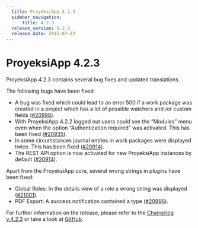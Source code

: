 ```yaml
---
  title: ProyeksiApp 4.2.3
  sidebar_navigation:
      title: 4.2.3
  release_version: 4.2.3
  release_date: 2015-07-23
---
```



# ProyeksiApp 4.2.3

ProyeksiApp 4.2.3 contains several bug fixes and updated translations.

The following bugs have been fixed:

  - A bug was fixed which could lead to an error 500 if a work package
    was created in a project which has a lot of possible watchers and
    /or custom fields
    ([\#20998](https://community.proyeksi.id/work_packages/20998)).
  - With ProyeksiApp 4.2.2 logged out users could see the “Modules” menu
    even when the option “Authentication required” was activated. This
    has been fixed
    ([\#20935](https://community.proyeksi.id/work_packages/20935)).
  - In some circumstances journal entries in work packages were
    displayed twice. This has been fixed
    ([\#20914](https://community.proyeksi.id/work_packages/20914)).
  - The REST API option is now activated for new ProyeksiApp instances
    by default
    ([\#20914](https://community.proyeksi.id/work_packages/20914)).

Apart from the ProyeksiApp core, several wrong strings in plugins have
been fixed:

  - Global Roles: In the details view of a role a wrong string was
    displayed
    ([\#21001](https://community.proyeksi.id/work_packages/21001)).
  - PDF Export: A success notification contained a type
    ([\#20996](https://community.proyeksi.id/work_packages/20996)).

For further information on the release, please refer to the [Changelog
v.4.2.3](https://community.proyeksi.id/versions/748) or take a look
at [GitHub](https://github.com/opf/proyeksiapp/tree/v4.2.3).


